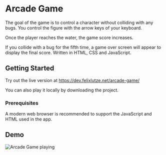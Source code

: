 # Arcade Game

The goal of the game is to control a character without colliding with any bugs. 
You control the figure with the arrow keys of your keyboard. 

Once the player reaches the water, the game score increases.

If you collide with a bug for the fifth time, a game over screen will appear to display the final score. 
Written in HTML, CSS and JavaScript.

## Getting Started

Try out the live version at https://dev.felixlutze.net/arcade-game/


You can also play it locally by downloading the project.

### Prerequisites

A modern web browser is recommended to support the JavaScript and HTML used in the app.

## Demo

![Arcade Game playing](https://dev.felixlutze.net/imgs/arcade-game-playing.png "Arcade Game")

